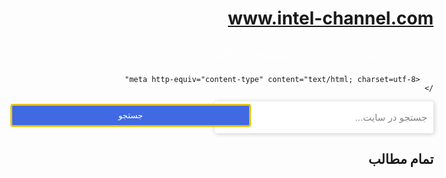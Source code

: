 # www.intel-channel.com
<!DOCTYPE html>
<html lang="fa" dir="rtl">
<head>
	<div class="navbar">
  <ul class="menu">
    <li>
      <a href="#link1"></a>
    </li>
    <li>
      <a href="#link2">درباره ما</a>
    </li>
    <li>
      <a href="#link3">ثبت نام</a>
        <li>
          <a href="link3-1"> آموزش ها</a>
        </li>
        <li>
          <a href="link3-2"> مطالب</a>
        </li>
      </ul>
</div>

	   <meta http-equiv="content-type" content="text/html; charset=utf-8" />
   <link rel="stylesheet" href="font-awesome-4.7.0/font-awesome-4.7.0/css/font-awesome.css" />
   <link rel="stylesheet" href="tester.css" />
   <title>Tanasan.com</title>
   <style >
   	
2
3
   .navbar {background: #797979;direction: rtl;text-align: right;padding-right: 30px;}
  ul.menu li { display: inline-block;list-style: none; }
  ul.menu li a { display:inline-block;padding: 12px;color: #fff;text-decoration: none; }
         margin: 0px;
         padding: 0px;
         box-sizing: border-box;
      }
      section {
         margin: 50px;
      }
      input {
         position: relative;
         background-color: #fff;
         padding: 17px 10px;
         border-radius: 4px;
         border: none;
         outline: none;
         text-align: right;
         width: 350px;
         color: #858585;
         font-size: 15px;
         box-shadow: 1px 1px 7px 0px #c9c9ca;
      }
      ::placeholder {
         font-size: 15px;
         color: #858585;
      }
      button {
         border: none;
         outline: none;
         background-color: RoyalBlue;
         color: #fff;
         padding: 8px 20px;
         border-radius: 4px;
         position: absolute;
         right: 520px;
         left: 55px;
         margin-top: 4px;
         border: 3px solid #e8c40e;
         transition: background-color 0.3s;
      }
      button:hover {
         cursor: pointer;
         background-color: #e8c40e !important;
      }
   </style>
</head>
<body>

   <section>
      <input type="text" placeholder="جستجو در سایت..." id="ValueInput">
      <button onclick="setTimeout(Atbar,1000)" id="btn">جستجو</button>
   </section>

<script>
   var button = document.getElementById("btn");
   button.addEventListener("click", function() {
      button.style.backgroundColor = "RoyalBlue";
   });

   var input = document.getElementById("ValueInput");
   function Atbar() {
      if (input.value == null || input.value == "") {
         alert("فیلد خالی میباشد.");
      }
   }
  <meta charset="UTF-10">
  <title>Aco Source</title>
  <link rel="stylesheet" href="./style.css">

</head>

<button class="bubbly-button">دانلود</button>

  <script  src="./script.js"></script>
<h2>تمام مطالب<h2>
</body>
</html>
